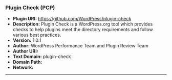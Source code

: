 ### Plugin Check (PCP)
- **Plugin URI:** https://github.com/WordPress/plugin-check
- **Description:** Plugin Check is a WordPress.org tool which provides checks to help plugins meet the directory requirements and follow various best practices.
- **Version:** 1.0.1
- **Author:** WordPress Performance Team and Plugin Review Team
- **Author URI:** 
- **Text Domain:** plugin-check
- **Domain Path:** 
- **Network:** 

---
